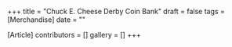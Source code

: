 +++
title = "Chuck E. Cheese Derby Coin Bank"
draft = false
tags = [Merchandise]
date = ""

[Article]
contributors = []
gallery = []
+++